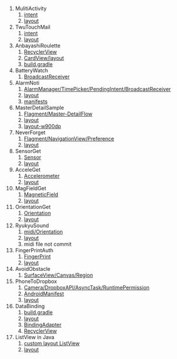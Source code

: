1. MulitiActivity
   1. [intent](MultiActivity/app/src/main/java/com/example/ytnb/multiactivity/)
   1. [layout](MultiActivity/app/src/main/res/layout/)
1. TwuTouchMail
   1. [intent](TwoTouchMail/app/src/main/java/com/example/ytnb/twotouchmail/)
   1. [layout](TwoTouchMail/app/src/main/res/layout/)
1. AnbayashiRoulette
   1. [RecyclerView](AnbayashiRoulette/app/src/main/java/com/example/ytnb/anbayashiroulette/)
   1. [CardView/layout](AnbayashiRoulette/app/src/main/res/layout/)
   1. [build.gradle](AnbayashiRoulette/app/build.gradle#L33-L34)
1. BatteryWatch
   1. [BroadcastReceiver](BatteryWatch/app/src/main/java/com/example/ytnb/batterywatch/)
1. AlarmNoti
   1. [AlarmManager/TimePicker/PendingIntent/BroadcastReceiver](AlarmNoti/app/src/main/java/com/example/ytnb/alarmnoti/)
   1. [layout](AlarmNoti/app/src/main/res/layout/)
   1. [manifests](AlarmNoti/app/src/main/AndroidManifest.xml#L19)
1. MasterDetailSample
   1. [Flagment/Master-DetailFlow](MasterDetailSample/app/src/main/java/com/example/ytnb/masterdetailsample/)
   1. [layout](MasterDetailSample/app/src/main/res/layout/)
   1. [layout-w900dp](MasterDetailSample/app/src/main/res/layout-w900dp/)
1. NeverForget
   1. [Flagment/NavigationView/Preference](NeverForget/app/src/main/java/com/example/ytnb/neverforget/)
   1. [layout](NeverForget/app/src/main/res/layout/)
1. SensorGet
   1. [Sensor](SensorGet/app/src/main/java/com/example/ytnb/sensorget/)
   1. [layout](SensorGet/app/src/main/res/layout/)
1. AcceleGet
   1. [Accelerometer](AcceleGet/app/src/main/java/com/example/ytnb/acceleget/)
   1. [layout](AcceleGet/app/src/main/res/layout/)
1. MagFieldGet
   1. [MagneticField](MagFieldGet/app/src/main/java/com/example/ytnb/magfieldget/)
   1. [layout](MagFieldGet/app/src/main/res/layout/)
1. OrientationGet
   1. [Orientation](OrientationGet/app/src/main/java/com/example/ytnb/orientationget/)
   1. [layout](OrientationGet/app/src/main/res/layout/)
1. RyukyuSound
   1. [midi/Orientation](RyukyuSound/app/src/main/java/com/example/ytnb/ryukyusound/)
   1. [layout](RyukyuSound/app/src/main/res/layout/)
   1. midi file not commit
1. FingerPrintAuth
   1. [FingerPrint](FingerPrintAuth/app/src/main/java/com/example/ytnb/fingerprintauth/)
   1. [layout](FingerPrintAuth/app/src/main/res/layout/)
1. AvoidObstacle
   1. [SurfaceView/Canvas/Region](AvoidObstacle/app/src/main/java/com/example/ytnb/avoidobstacle/)
1. PhoneToDropbox
   1. [Camera/DropboxAPI/AsyncTask/RuntimePermission](PhoneToDrobox/app/src/main/java/com/example/ytnb/phonetodrobox/)
   1. [AndroidManifest](PhoneToDrobox/app/src/main/AndroidManifest.xml)
   1. [layout](PhoneToDrobox/app/src/main/res/layout/)
1. DataBinding
   1. [build.gradle](DataBinding2/app/build.gradle)
   1. [layout](DataBinding2/app/src/main/res/layout/activity_main.xml)
   1. [BindingAdapter](DataBinding2/app/src/main/java/com/example/ytnb/databinding2/BindingExtension.kt)
   1. [RecyclerView](DataBinding1/app/src/main/java/com/example/ytnb/databinding1/BookAdapter.kt)
1. ListView in Java
   1. [custom layout ListView](ListViewSample/app/src/main/java/com/example/ytnb/listviewsample/MainActivity.java)
   1. [layout](ListViewSample/app/src/main/res/layout/)

